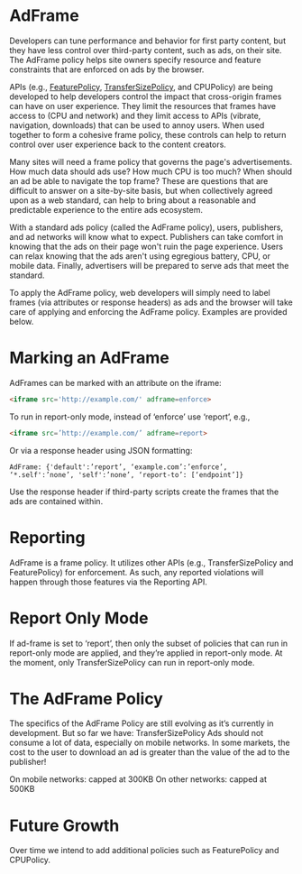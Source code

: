 # AdFrame

Developers can tune performance and behavior for first party content, but they have less control over third-party content, such as ads, on their site. The AdFrame policy helps site owners specify resource and feature constraints that are enforced on ads by the browser.

APIs (e.g., [FeaturePolicy](https://github.com/WICG/feature-policy), [TransferSizePolicy](https://github.com/WICG/transfer-size), and CPUPolicy) are being developed to help developers control the impact that cross-origin frames can have on user experience. They limit the resources that frames have access to (CPU and network) and they limit access to APIs (vibrate, navigation, downloads) that can be used to annoy users. When used together to form a cohesive frame policy, these controls can help to return control over user experience back to the content creators.

Many sites will need a frame policy that governs the page's advertisements. How much data should ads use? How much CPU is too much? When should an ad be able to navigate the top frame? These are questions that are difficult to answer on a site-by-site basis, but when collectively agreed upon as a web standard, can help to bring about a reasonable and predictable experience to the entire ads ecosystem. 

With a standard ads policy (called the AdFrame policy), users, publishers, and ad networks will know what to expect. Publishers can take comfort in knowing that the ads on their page won't ruin the page experience. Users can relax knowing that the ads aren't using egregious battery, CPU, or mobile data. Finally, advertisers will be prepared to serve ads that meet the standard.

To apply the AdFrame policy, web developers will simply need to label frames (via attributes or response headers) as ads and the browser will take care of applying and enforcing the AdFrame policy. Examples are provided below.

# Marking an AdFrame

AdFrames can be marked with an attribute on the iframe:
```html
<iframe src='http://example.com/' adframe=enforce>
```
To run in report-only mode, instead of ‘enforce’ use ‘report’, e.g.,
```html
<iframe src=’http://example.com/’ adframe=report>
```
Or via a response header using JSON formatting:

```http
AdFrame: {'default':’report’, ‘example.com’:’enforce’, ‘*.self':’none’, 'self':’none’, ‘report-to’: [‘endpoint’]}
```

Use the response header if third-party scripts create the frames that the ads are contained within.

# Reporting
AdFrame is a frame policy. It utilizes other APIs (e.g., TransferSizePolicy and FeaturePolicy) for enforcement. As such, any reported violations will happen through those features via the Reporting API.

# Report Only Mode
If ad-frame is set to ‘report’, then only the subset of policies that can run in report-only mode are applied, and they’re applied in report-only mode. At the moment, only TransferSizePolicy can run in report-only mode.

# The AdFrame Policy
The specifics of the AdFrame Policy are still evolving as it’s currently in development. But so far we have:
TransferSizePolicy
Ads should not consume a lot of data, especially on mobile networks. In some markets, the cost to the user to download an ad is greater than the value of the ad to the publisher! 

On mobile networks: capped at 300KB
On other networks: capped at 500KB

# Future Growth
Over time we intend to add additional policies such as FeaturePolicy and CPUPolicy.
